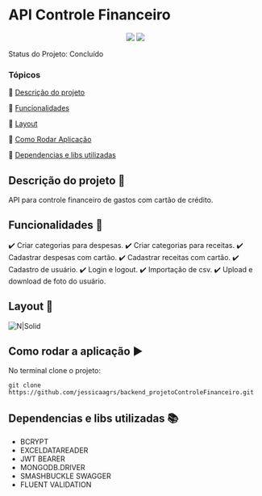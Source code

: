 <h1>API Controle Financeiro</h1> 

<p align="center">
  <!-- <img src="https://uploaddeimagens.com.br/images/004/413/719/full/sass.png?1680282583" /> -->
  <!-- <img src="https://uploaddeimagens.com.br/images/004/413/678/full/bulma.png?1680281545"/> -->
  <!-- <img src="https://uploaddeimagens.com.br/images/004/413/779/full/php.png?1680284241"/> -->
  <!-- <img src="https://uploaddeimagens.com.br/images/004/413/679/full/javacript.png?1680281578"/> -->
  <!-- <img src="https://uploaddeimagens.com.br/images/004/413/684/full/css.png?1680281604"/>
  <img src="https://uploaddeimagens.com.br/images/004/413/687/full/html.png?1680281627"/>
  <img src="https://uploaddeimagens.com.br/images/004/525/521/full/next.png?1688056209"/> -->
  <!-- <img src="https://uploaddeimagens.com.br/images/004/525/523/full/node-js.png?1688056275"/> -->
  <!-- <img src="https://uploaddeimagens.com.br/images/004/525/524/full/typescript.png?1688056306"/> -->
  <!-- <img src="https://uploaddeimagens.com.br/images/004/525/525/full/bootstrap.png?1688056332"/> -->
  <!-- <img src="https://uploaddeimagens.com.br/images/004/525/528/full/react.png?1688056369"/> -->
  <img src="https://uploaddeimagens.com.br/images/004/525/530/full/mongodb.png?1688056399"/> 
  <!-- <img src="https://uploaddeimagens.com.br/images/004/525/532/full/tailwind.png?1688056424"/> -->
  <!-- <img src="https://uploaddeimagens.com.br/images/004/525/533/full/postgresql.png?1688056453"/> -->
  <img src="https://uploaddeimagens.com.br/images/004/543/857/original/c_.png?1689275745" />
  <!-- <img src="https://uploaddeimagens.com.br/images/004/543/860/full/vue.png?1689275780" /> -->
</p>

Status do Projeto: Concluído <!-- > :warning:-->

### Tópicos 

:small_blue_diamond: [Descrição do projeto](#descrição-do-projeto-pencil)

:small_blue_diamond: [Funcionalidades](#funcionalidades-wrench)

:small_blue_diamond: [Layout](#layout-dash)

<!-- :small_blue_diamond: [Pré-requisitos](#pré-requisitos) -->

:small_blue_diamond: [Como Rodar Aplicação](#como-rodar-a-aplicação-arrow_forward)

:small_blue_diamond: [Dependencias e libs utilizadas](#dependencias-e-libs-utilizadas-books)
## Descrição do projeto :pencil:

<p align="justify">
  API para controle financeiro de gastos com cartão de crédito.
</p>

## Funcionalidades :wrench:

:heavy_check_mark: Criar categorias para despesas.
:heavy_check_mark: Criar categorias para receitas.
:heavy_check_mark: Cadastrar despesas com cartão.
:heavy_check_mark: Cadastrar receitas com cartão.
:heavy_check_mark: Cadastro de usuário.
:heavy_check_mark: Login e logout.
:heavy_check_mark: Importação de csv.
:heavy_check_mark: Upload e download de foto do usuário.

## Layout :dash:


![N|Solid](https://media.giphy.com/media/v1.Y2lkPTc5MGI3NjExdmF4MXd5MzRmNTc0dWpnNXdpbGk2ZXV2eTZ5am41bHdsZ2NsZzU5OCZlcD12MV9pbnRlcm5hbF9naWZfYnlfaWQmY3Q9Zw/aX0TrZcoakFYpff6K3/giphy.gif)

<!-- ## Pré-requisitos

:warning: [Node](https://nodejs.org/en/download/)

...

Liste todas as dependencias e libs que o usuário deve ter instalado na máquina antes de rodar a aplicação  -->

## Como rodar a aplicação :arrow_forward:

No terminal clone o projeto: 

```
git clone https://github.com/jessicaagrs/backend_projetoControleFinanceiro.git

```

<!-- > Link para execução do projeto no browser: https://jessicaagrs.github.io/projeto_shopTech_javascript/ -->
<!-- ## Como rodar os testes

Coloque um passo a passo para executar os testes

```
$ npm test, rspec, etc 
```

## Casos de Uso

Explique com mais detalhes como a sua aplicação poderia ser utilizada. O uso de **gifs** aqui seria bem interessante. 

Exemplo: Caso a sua aplicação tenha alguma funcionalidade de login apresente neste tópico os dados necessários para acessá-la.

## JSON :floppy_disk:

### Usuários: 

|name|email|password|token|avatar|
| -------- |-------- |-------- |-------- |-------- |
|Lais Lima|laislima98@hotmail.com|lais123|true|https://encrypted-tbn0.gstatic.com/images?q=tbn%3AANd9GcS9-U_HbQAipum9lWln3APcBIwng7T46hdBA42EJv8Hf6Z4fDT3&usqp=CAU|

... 

Se quiser, coloque uma amostra do banco de dados 

## Iniciando/Configurando banco de dados

Se for necessário configurar algo antes de iniciar o banco de dados insira os comandos a serem executados  -->

## Dependencias e libs utilizadas :books:

- BCRYPT
- EXCELDATAREADER
- JWT BEARER
- MONGODB.DRIVER
- SMASHBUCKLE SWAGGER
- FLUENT VALIDATION

<!-- ## Resolvendo Problemas :exclamation:

Em [issues]() foram abertos alguns problemas gerados durante o desenvolvimento desse projeto e como foram resolvidos.  -->

<!-- ## Tarefas em aberto

Se for o caso, liste tarefas/funcionalidades que ainda precisam ser implementadas na sua aplicação

:memo: Tarefa 1 

:memo: Tarefa 2 

:memo: Tarefa 3 

## Licença 

Copyright :copyright: 2023 - Jessica Aguiar
